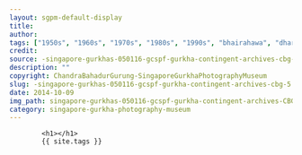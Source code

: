 ```yaml
---
layout: sgpm-default-display
title: 
author: 
tags: ["1950s", "1960s", "1970s", "1980s", "1990s", "bhairahawa", "dharan", "gurkhas", "kathmandu", "nepal", "pokhara", "singapore", "singapore gurkha archive", "singapore gurkha old photographs", "singapore gurkha photography museum", "singapore gurkhas"]
credit: 
source: -singapore-gurkhas-050116-gcspf-gurkha-contingent-archives-cbg-5
description: ""
copyright: ChandraBahadurGurung-SingaporeGurkhaPhotographyMuseum
slug: -singapore-gurkhas-050116-gcspf-gurkha-contingent-archives-cbg-5
date: 2014-10-09
img_path: singapore-gurkhas-050116-gcspf-gurkha-contingent-archives-CBG-5.jpg
category: singapore-gurkha-photography-museum
---
```

	 		

	 		<h1></h1>
	 		{{ site.tags }}
	 		
